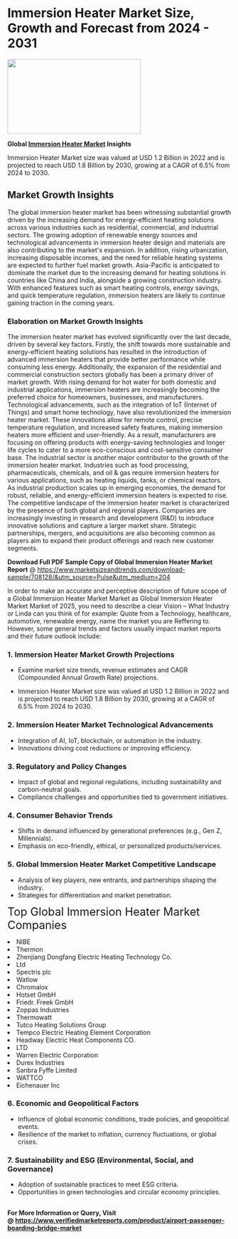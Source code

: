 <H1>Immersion Heater Market Size, Growth and Forecast from 2024 - 2031</H1><img class="aligncenter size-medium wp-image-584254" src="https://thirdeyenews.in/wp-content/uploads/2024/09/Global-Market-Research-300x168.jpeg" alt="" width="300" height="168" /><p><strong>Global&nbsp;<a href="https://www.marketsizeandtrends.com/download-sample/708128/&amp;utm_source=Pulse&amp;utm_medium=204">Immersion Heater Market</a> Insights</strong></p><p>Immersion Heater Market size was valued at USD 1.2 Billion in 2022 and is projected to reach USD 1.8 Billion by 2030, growing at a CAGR of 6.5% from 2024 to 2030.</p><p><h2>Market Growth Insights</h2> The global immersion heater market has been witnessing substantial growth driven by the increasing demand for energy-efficient heating solutions across various industries such as residential, commercial, and industrial sectors. The growing adoption of renewable energy sources and technological advancements in immersion heater design and materials are also contributing to the market's expansion. In addition, rising urbanization, increasing disposable incomes, and the need for reliable heating systems are expected to further fuel market growth. Asia-Pacific is anticipated to dominate the market due to the increasing demand for heating solutions in countries like China and India, alongside a growing construction industry. With enhanced features such as smart heating controls, energy savings, and quick temperature regulation, immersion heaters are likely to continue gaining traction in the coming years. <h3>Elaboration on Market Growth Insights</h3> The immersion heater market has evolved significantly over the last decade, driven by several key factors. Firstly, the shift towards more sustainable and energy-efficient heating solutions has resulted in the introduction of advanced immersion heaters that provide better performance while consuming less energy. Additionally, the expansion of the residential and commercial construction sectors globally has been a primary driver of market growth. With rising demand for hot water for both domestic and industrial applications, immersion heaters are increasingly becoming the preferred choice for homeowners, businesses, and manufacturers. Technological advancements, such as the integration of IoT (Internet of Things) and smart home technology, have also revolutionized the immersion heater market. These innovations allow for remote control, precise temperature regulation, and increased safety features, making immersion heaters more efficient and user-friendly. As a result, manufacturers are focusing on offering products with energy-saving technologies and longer life cycles to cater to a more eco-conscious and cost-sensitive consumer base. The industrial sector is another major contributor to the growth of the immersion heater market. Industries such as food processing, pharmaceuticals, chemicals, and oil & gas require immersion heaters for various applications, such as heating liquids, tanks, or chemical reactors. As industrial production scales up in emerging economies, the demand for robust, reliable, and energy-efficient immersion heaters is expected to rise. The competitive landscape of the immersion heater market is characterized by the presence of both global and regional players. Companies are increasingly investing in research and development (R&D) to introduce innovative solutions and capture a larger market share. Strategic partnerships, mergers, and acquisitions are also becoming common as players aim to expand their product offerings and reach new customer segments. </p><p><span class=""><strong>Download Full PDF Sample Copy of Global Immersion Heater Market Report</strong> @ <a href="https://www.marketsizeandtrends.com/download-sample/708128/&amp;utm_source=Pulse&amp;utm_medium=204" target="_blank">https://www.marketsizeandtrends.com/download-sample/708128/&amp;utm_source=Pulse&amp;utm_medium=204</a></span></p><p>In order to make an accurate and perceptive description of future scope of a Global&nbsp;Immersion Heater Market Market as Global&nbsp;Immersion Heater Market Market of 2025, you need to describe a clear Vision &ndash; What Industry or Linda can you think of for example: Quote from a Technology, healthcare, automotive, renewable energy, name the market you are Reffering to. However, some general trends and factors usually impact market reports and their future outlook include:</p><h3>1.&nbsp;<strong>Immersion Heater Market Growth Projections</strong></h3><ul><li>Examine market size trends, revenue estimates and CAGR (Compounded Annual Growth Rate) projections.</li><li><p>Immersion Heater Market size was valued at USD 1.2 Billion in 2022 and is projected to reach USD 1.8 Billion by 2030, growing at a CAGR of 6.5% from 2024 to 2030.</p></li></ul><h3>2.&nbsp;<strong>Immersion Heater Market Technological Advancements</strong></h3><ul><li>Integration of AI, IoT, blockchain, or automation in the industry.</li><li>Innovations driving cost reductions or improving efficiency.</li></ul><h3>3.&nbsp;<strong>Regulatory and Policy Changes</strong></h3><ul><li>Impact of global and regional regulations, including sustainability and carbon-neutral goals.</li><li>Compliance challenges and opportunities tied to government initiatives.</li></ul><h3>4.&nbsp;<strong>Consumer Behavior Trends</strong></h3><ul><li>Shifts in demand influenced by generational preferences (e.g., Gen Z, Millennials).</li><li>Emphasis on eco-friendly, ethical, or personalized products/services.</li></ul><h3>5.&nbsp;<strong>Global Immersion Heater Market Competitive Landscape</strong></h3><ul><li>Analysis of key players, new entrants, and partnerships shaping the industry.</li><li>Strategies for differentiation and market penetration.</li></ul><p data-pm-slice="1 1 []"><span style="color: inherit; font-family: inherit; font-size: 25px;">Top Global Immersion Heater Market Companies</span></p><div class="" data-test-id=""><p><li>NIBE</li><li> Thermon</li><li> Zhenjiang Dongfang Electric Heating Technology Co.</li><li>Ltd</li><li> Spectris plc</li><li> Watlow</li><li> Chromalox</li><li> Hotset GmbH</li><li> Friedr. Freek GmbH</li><li> Zoppas Industries</li><li> Thermowatt</li><li> Tutco Heating Solutions Group</li><li> Tempco Electric Heating Element Corporation</li><li> Headway Electric Heat Components CO.</li><li>LTD</li><li> Warren Electric Corporation</li><li> Durex Industries</li><li> Sanbra Fyffe Limited</li><li> WATTCO</li><li> Eichenauer Inc</li></p></div><h3>6.&nbsp;<strong>Economic and Geopolitical Factors</strong></h3><ul><li>Influence of global economic conditions, trade policies, and geopolitical events.</li><li>Resilience of the market to inflation, currency fluctuations, or global crises.</li></ul><h3>7.&nbsp;<strong>Sustainability and ESG (Environmental, Social, and Governance)</strong></h3><ul><li>Adoption of sustainable practices to meet ESG criteria.</li><li>Opportunities in green technologies and circular economy principles.</li></ul><h2><strong style="font-size: 14px;">For More Information or Query, Visit @&nbsp;</strong><a style="background-color: #ffffff; font-size: 14px;" href="https://www.marketsizeandtrends.com/report/immersion-heater-market/" target="_blank">https://www.verifiedmarketreports.com/product/airport-passenger-boarding-bridge-market</a></h2>
